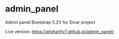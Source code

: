 # admin_panel
Admin panel Bootstrap 5.2V for Divar project

Live version:
https://alisharify7.github.io/admin_panel/
